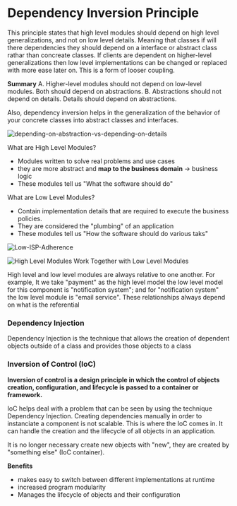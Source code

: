 # Dependency Inversion Principle
This principle states that high level modules should depend on high level generalizations, and not on low level details. Meaning that classes if will there dependencies they should depend on a interface or abstract class rathar than concreate classes. If clients are dependent on higher-level generalizations then low level implementations can be changed or replaced with more ease later on. This is a form of looser coupling.

**Summary**
A. Higher-level modules should not depend on low-level modules. Both should depend on abstractions.
B. Abstractions should not depend on details. Details should depend on abstractions.

Also, dependency inversion helps in the generalization of the behavior of your concrete classes into abstract classes and interfaces.

![depending-on-abstraction-vs-depending-on-details](resources/depending-on-abstraction-vs-depending-on-details.png)

What are High Level Modules?
* Modules written to solve real problems and use cases
* they are more abstract and **map to the business domain** -> business logic
* These modules tell us "What the software should do"

What are Low Level Modules?
* Contain implementation details that are required to execute the business policies.
* They are considered the "plumbing" of an application
* These modules tell us "How the software should do various taks"

![Low-ISP-Adherence](resources/Low-ISP-Adherence.png)

![High Level Modules Work Together with Low Level Modules](resources/High-and-Low-Modules-Relation.png)

High level and low level modules are always relative to one another. For example, It we take "payment" as the high level model the low level model for this component is "notification system"; and for "notification system" the low level module is "email service". These relationships always depend on what is the referential

### Dependency Injection
Dependency Injection is the technique that allows the creation of dependent objects outside of a class and provides those objects to a class

### Inversion of Control (IoC)
**Inversion of control is a design principle in which the control of objects creation, configuration, and lifecycle is passed to a container or framework.**

IoC helps deal with a problem that can be seen by using the technique Dependency Injection. Creating dependencies manually in order to instanciate a component is not scalable. This is where the IoC comes in. It can handle the creation and the lifecycle of all objects in an application.

It is no longer necessary create new objects with "new", they are created by "something else" (IoC container). 

**Benefits**
* makes easy to switch between different implementations at runtime
* increased program modularity
* Manages the lifecycle of objects and their configuration

